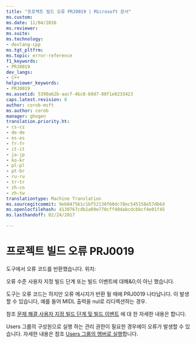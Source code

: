 ```yaml
---
title: "프로젝트 빌드 오류 PRJ0019 | Microsoft 문서"
ms.custom: 
ms.date: 11/04/2016
ms.reviewer: 
ms.suite: 
ms.technology:
- devlang-cpp
ms.tgt_pltfrm: 
ms.topic: error-reference
f1_keywords:
- PRJ0019
dev_langs:
- C++
helpviewer_keywords:
- PRJ0019
ms.assetid: 5390a62b-aacf-4bc8-b9d7-08f1e0233423
caps.latest.revision: 8
author: corob-msft
ms.author: corob
manager: ghogen
translation.priority.ht:
- cs-cz
- de-de
- es-es
- fr-fr
- it-it
- ja-jp
- ko-kr
- pl-pl
- pt-br
- ru-ru
- tr-tr
- zh-cn
- zh-tw
translationtype: Machine Translation
ms.sourcegitcommit: 9eb0475b1c1bf52138f60dc78ec545158e57db6d
ms.openlocfilehash: 4130767cdb2a09e770cff404abcdcbbcf4e01f45
ms.lasthandoff: 02/24/2017

---
```

# <a name="project-build-error-prj0019"></a>프로젝트 빌드 오류 PRJ0019
도구에서 오류 코드를 반환했습니다. 위치:  
  
 오류 수준 사용자 지정 빌드 단계 또는 빌드 이벤트에 대해&0;이 아닌 했습니다.  
  
 도구는 오류 코드는 하지만 오류 메시지가 반환 될 때에 PRJ0019 나타납니다. 이 발생할 수 있습니다, 예를 들어 MIDL 출력을 nul로 리디렉션하는 경우.  
  
 참조 [문제 해결 사용자 지정 빌드 단계 및 빌드 이벤트](../../ide/troubleshooting-build-customizations.md) 에 대 한 자세한 내용은 합니다.  
  
 Users 그룹의 구성원으로 실행 하는 관리 권한이 필요한 경우에이 오류가 발생할 수 있습니다. 자세한 내용은 참조 [Users 그룹의 멤버로 실행](../../security/running-as-a-member-of-the-users-group.md)합니다.

